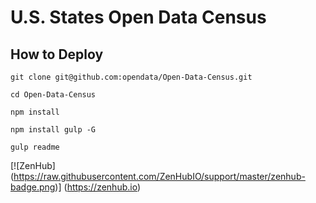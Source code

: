 # U.S. States Open Data Census

## How to Deploy
`git clone git@github.com:opendata/Open-Data-Census.git`

`cd Open-Data-Census`

`npm install`

`npm install gulp -G`

`gulp readme`

[![ZenHub] (https://raw.githubusercontent.com/ZenHubIO/support/master/zenhub-badge.png)] (https://zenhub.io)
